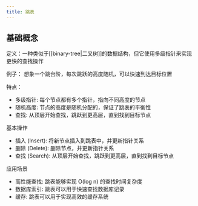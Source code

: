 ```yaml
---
title: 跳表
---
```

## 基础概念

定义：一种类似于[[binary-tree|二叉树]]的数据结构，但它使用多级指针来实现更快的查找操作

例子：  想象一个跳台阶，每次跳跃的高度随机，可以快速到达目标位置

特点：

- 多级指针:  每个节点都有多个指针，指向不同高度的节点
- 随机高度:  节点的高度是随机分配的，保证了跳表的平衡性
- 查找:  从顶层开始查找，跳跃到更高层，直到找到目标节点

基本操作
- 插入 (Insert):  将新节点插入到跳表中，并更新指针关系
- 删除 (Delete):  删除节点，并更新指针关系
- 查找 (Search):  从顶层开始查找，跳跃到更高层，直到找到目标节点

应用场景
- 高性能查找:  跳表能够实现 O(log n) 的查找时间复杂度
- 数据库索引:  跳表可以用于快速查找数据库记录
- 缓存:  跳表可以用于实现高效的缓存系统